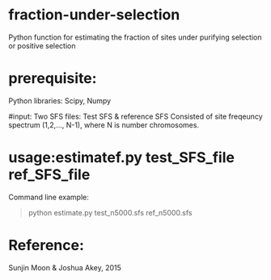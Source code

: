 # fraction-under-selection
Python function for estimating the fraction of sites under purifying selection or positive selection

# prerequisite:
  Python libraries:  Scipy,  Numpy
 
#input: 
 Two SFS files: Test SFS & reference SFS
 Consisted of site freqeuncy spectrum (1,2,..., N-1), where N is number chromosomes. 


# usage:estimatef.py test_SFS_file ref_SFS_file
Command line example:  
> python estimate.py test_n5000.sfs ref_n5000.sfs

 
# Reference: 
Sunjin Moon & Joshua Akey, 2015
 
